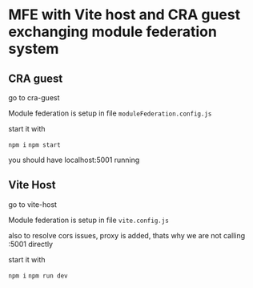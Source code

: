 # MFE with Vite host and CRA guest exchanging module federation system

## CRA guest
go to cra-guest

Module federation is setup in file `moduleFederation.config.js`

start it with

`npm i`
`npm start`

you should have localhost:5001 running

## Vite Host

go to vite-host 

Module federation is setup in file `vite.config.js`

also to resolve cors issues, proxy is added, thats why we are not calling :5001 directly

start it with

`npm i`
`npm run dev`
